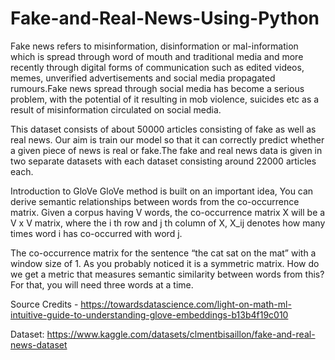 # Fake-and-Real-News-Using-Python

Fake news refers to misinformation, disinformation or mal-information which is spread through word of mouth and traditional media and more recently through digital forms of communication such as edited videos, memes, unverified advertisements and social media propagated rumours.Fake news spread through social media has become a serious problem, with the potential of it resulting in mob violence, suicides etc as a result of misinformation circulated on social media.

This dataset consists of about 50000 articles consisting of fake as well as real news. Our aim is train our model so that it can correctly predict whether a given piece of news is real or fake.The fake and real news data is given in two separate datasets with each dataset consisting around 22000 articles each.

Introduction to GloVe
GloVe method is built on an important idea, You can derive semantic relationships between words from the co-occurrence matrix. Given a corpus having V words, the co-occurrence matrix X will be a V x V matrix, where the i th row and j th column of X, X_ij denotes how many times word i has co-occurred with word j. 

The co-occurrence matrix for the sentence “the cat sat on the mat” with a window size of 1. As you probably noticed it is a symmetric matrix. How do we get a metric that measures semantic similarity between words from this? For that, you will need three words at a time.

Source Credits - https://towardsdatascience.com/light-on-math-ml-intuitive-guide-to-understanding-glove-embeddings-b13b4f19c010

Dataset: https://www.kaggle.com/datasets/clmentbisaillon/fake-and-real-news-dataset
